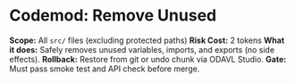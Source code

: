 # Codemod: Remove Unused

**Scope:** All `src/` files (excluding protected paths)
**Risk Cost:** 2 tokens
**What it does:** Safely removes unused variables, imports, and exports (no side effects).
**Rollback:** Restore from git or undo chunk via ODAVL Studio.
**Gate:** Must pass smoke test and API check before merge.
